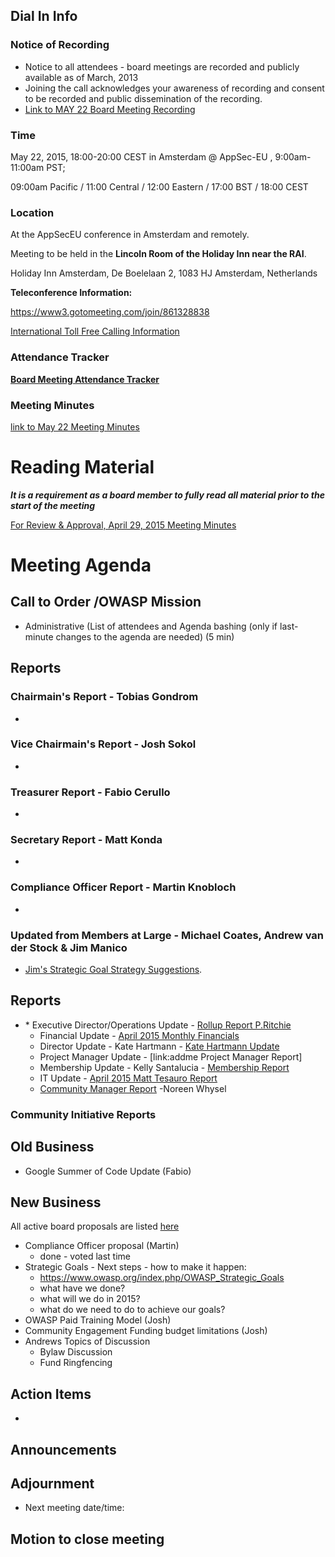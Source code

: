 ## Dial In Info

### Notice of Recording

  - Notice to all attendees - board meetings are recorded and publicly
    available as of March, 2013
  - Joining the call acknowledges your awareness of recording and
    consent to be recorded and public dissemination of the recording.
  - [Link to MAY 22 Board Meeting
    Recording](https://www.dropbox.com/s/3r7v5j79i5zgjz4/2015-05-22%2018.17%20OWASP%20Board%20Meeting.wmv?dl=0)

### Time

May 22, 2015, 18:00-20:00 CEST in Amsterdam @ AppSec-EU , 9:00am-11:00am
PST;

09:00am Pacific / 11:00 Central / 12:00 Eastern / 17:00 BST / 18:00 CEST

### Location

At the AppSecEU conference in Amsterdam and remotely.

Meeting to be held in the **Lincoln Room of the Holiday Inn near the
RAI**.

Holiday Inn Amsterdam, De Boelelaan 2, 1083 HJ Amsterdam, Netherlands

**Teleconference Information:**

<https://www3.gotomeeting.com/join/861328838>

[International Toll Free Calling
Information](International_Toll_Free_Calling_Information "wikilink")

### Attendance Tracker

**[Board Meeting Attendance
Tracker](https://docs.google.com/a/owasp.org/spreadsheet/ccc?key=0ApZ9zE0hx0LNdG5uRzNYZE8ycDFabnBWNkU4SFpwREE)**

### Meeting Minutes

[link to May 22 Meeting
Minutes](https://docs.google.com/document/d/19EEANFBu9vWauDD_Wvd7FTEphew3XhmRYdRdKRKolaU/edit#heading=h.gjdgxs)

# Reading Material

***It is a requirement as a board member to fully read all material
prior to the start of the meeting***

[For Review & Approval, April 29, 2015 Meeting
Minutes](https://docs.google.com/document/d/17gFN9gsf84XI-KYsnJToL8Mn-1o6KVa_fAoihRl3JLg/edit#)

# Meeting Agenda

## Call to Order /OWASP Mission

  - Administrative (List of attendees and Agenda bashing (only if
    last-minute changes to the agenda are needed) (5 min)

## Reports

### Chairmain's Report - Tobias Gondrom

  -
### Vice Chairmain's Report - Josh Sokol

  -
### Treasurer Report - Fabio Cerullo

  -
### Secretary Report - Matt Konda

  -
### Compliance Officer Report - Martin Knobloch

  -
### Updated from Members at Large - Michael Coates, Andrew van der Stock & Jim Manico

  - [Jim's Strategic Goal Strategy
    Suggestions](https://www.owasp.org/index.php/User_talk:Jmanico).

## Reports

  - \* Executive Director/Operations Update - [Rollup Report
    P.Ritchie](https://drive.google.com/a/owasp.org/file/d/0BxjNZI6rYJRKQzZRSUNBTmdnVzQ/view?usp=sharing)
      - Financial Update - [April 2015 Monthly
        Financials](https://drive.google.com/a/owasp.org/file/d/0BxjNZI6rYJRKZ2UzZm9TUWJnenM/view?usp=sharing)
      - Director Update - Kate Hartmann - [Kate Hartmann
        Update](https://docs.google.com/a/owasp.org/document/d/1QTn51vyQIz2p7rPrm3Xroc5n4wCuBUM5eCJS8gkgKbg/edit?usp=sharing)
      - Project Manager Update - \[link:addme Project Manager Report\]
      - Membership Update - Kelly Santalucia - [Membership
        Report](https://www.owasp.org/index.php/March_2015_Membership_Report)
      - IT Update - [April 2015 Matt Tesauro
        Report](https://docs.google.com/a/owasp.org/document/d/1VTXiz7F8a7iDgxghzpyfCm1dF8y8-X6EIIGrB99qesU/edit?usp=sharing)
      - [Community Manager
        Report](https://docs.google.com/a/owasp.org/document/d/1-4fIJfiLa8l02Hf1XBMqRYEiY2z6g4qwln-_ZLQ6GIs/edit?usp=docslist_api)
        -Noreen Whysel

### Community Initiative Reports

## Old Business

  - Google Summer of Code Update (Fabio)

## New Business

All active board proposals are listed
[here](https://drive.google.com/folderview?id=0BxSfMVkfLvslVXdvUFV3NkxucWc&usp=sharing)

  - Compliance Officer proposal (Martin)
      - done - voted last time
  - Strategic Goals - Next steps - how to make it happen:
      - <https://www.owasp.org/index.php/OWASP_Strategic_Goals>
      - what have we done?
      - what will we do in 2015?
      - what do we need to do to achieve our goals?
  - OWASP Paid Training Model (Josh)
  - Community Engagement Funding budget limitations (Josh)
  - Andrews Topics of Discussion
      - Bylaw Discussion
      - Fund Ringfencing

## Action Items

  -
## Announcements

## Adjournment

  - Next meeting date/time:

## Motion to close meeting